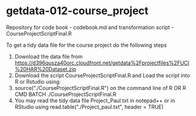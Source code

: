 # getdata-012-course_project
Repository for 
  code book - codebook.md and 
  transformation script - CourseProjectScriptFinal.R

To get a tidy data file for the course project do the following steps
1. Download the data file from https://d396qusza40orc.cloudfront.net/getdata%2Fprojectfiles%2FUCI%20HAR%20Dataset.zip
2. Download the script CourseProjectScriptFinal.R and Load the script into R or Rstudio using:
3. source("./CourseProjectScriptFinal.R") on the command line of R OR R CMD BATCH ./CourseProjectScriptFinal.R
4. You may read the tidy data file Project_Paul.txt in notepad++ or in RStudio using read.table("./Project_paul.txt", header = TRUE)
